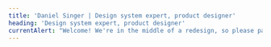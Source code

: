 ```yaml
---
title: 'Daniel Singer | Design system expert, product designer'
heading: 'Design system expert, product designer'
currentAlert: "Welcome! We're in the middle of a redesign, so please pardon the dust."
---
```

